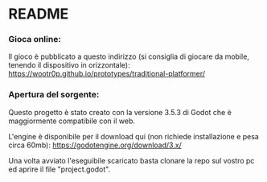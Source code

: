 # README

### Gioca online:
Il gioco è pubblicato a questo indirizzo (si consiglia di giocare da mobile, tenendo il dispositivo in orizzontale):
https://wootr0p.github.io/prototypes/traditional-platformer/

### Apertura del sorgente:
Questo progetto è stato creato con la versione 3.5.3 di Godot che è maggiormente compatibile con il web.

L'engine è disponibile per il download qui (non richiede installazione e pesa circa 60mb):
https://godotengine.org/download/3.x/

Una volta avviato l'eseguibile scaricato basta clonare la repo sul vostro pc ed aprire il file "project.godot".
